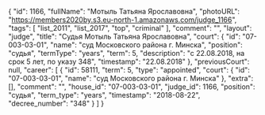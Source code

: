 {
    "id": 1166,
    "fullName": "Мотыль Татьяна Ярославовна",
    "photoURL": "https://members2020by.s3.eu-north-1.amazonaws.com/judge_1166",
    "tags": [
        "list_2011",
        "list_2017",
        "top",
        "criminal"
    ],
    "comment": "",
    "layout": "judge",
    "title": "Судья Мотыль Татьяна Ярославовна",
    "court": {
        "id": "07-003-03-01",
        "name": "суд Московского района г. Минска",
        "position": "судья",
        "termType": "years",
        "term": 5,
        "description": "c 22.08.2018, на срок 5 лет, по указу 348",
        "timestamp": "22.08.2018"
    },
    "previousCourt": null,
    "career": [
        {
            "id": 58111,
            "term": 5,
            "type": "appointed",
            "court": {
                "id": "07-003-03-01",
                "name": "суд Московского района г. Минска"
            },
            "extra": [],
            "comment": "",
            "house_id": "07-003-03-01",
            "judge_id": 1166,
            "position": "судья",
            "term_type": "years",
            "timestamp": "2018-08-22",
            "decree_number": "348"
        }
    ]
}